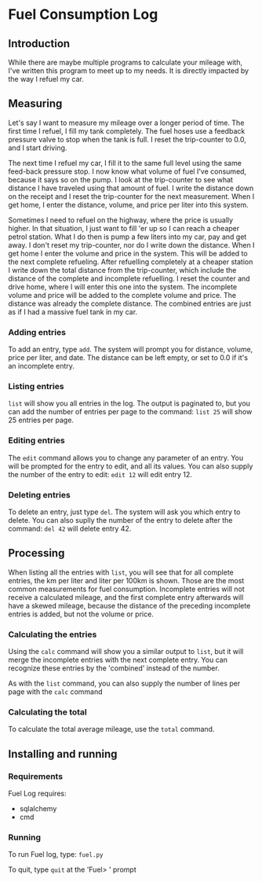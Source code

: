 # Fuel Consumption Log

## Introduction

While there are maybe multiple programs to calculate your mileage with, I've
written this program to meet up to my needs. It is directly impacted by the
way I refuel my car.

## Measuring

Let's say I want to measure my mileage over a longer period of time. The first
time I refuel, I fill my tank completely. The fuel hoses use a feedback
pressure valve to stop when the tank is full. I reset the trip-counter to 0.0,
and I start driving.

The next time I refuel my car, I fill it to the same full level using the same
feed-back pressure stop. I now know what volume of fuel I've consumed, because
it says so on the pump. I look at the trip-counter to see what distance I have
traveled using that amount of fuel. I write the distance down on the receipt
and I reset the trip-counter for the next measurement.
When I get home, I enter the distance, volume, and price per liter into this
system.

Sometimes I need to refuel on the highway, where the price is usually higher.
In that situation, I just want to fill 'er up so I can reach a cheaper petrol
station. What I do then is pump a few liters into my car, pay and get away. I
don't reset my trip-counter, nor do I write down the distance. When I get home
I enter the volume and price in the system. This will be added to the next
complete refueling.
After refuelling completely at a cheaper station I write down the total distance
from the trip-counter, which include the distance of the complete and incomplete
refuelling. I reset the counter and drive home, where I will enter this one
into the system. The incomplete volume and price will be added to the complete
volume and price. The distance was already the complete distance. The combined
entries are just as if I had a massive fuel tank in my car.

### Adding entries

To add an entry, type `add`. The system will prompt you for distance, volume,
price per liter, and date. The distance can be left empty, or set to 0.0 if
it's an incomplete entry.

### Listing entries

`list` will show you all entries in the log. The output is paginated to, but
you can add the number of entries per page to the command: `list 25` will show
25 entries per page.

### Editing entries

The `edit` command allows you to change any parameter of an entry. You will be
prompted for the entry to edit, and all its values. You can also supply the
number of the entry to edit: `edit 12` will edit entry 12.

### Deleting entries

To delete an entry, just type `del`. The system will ask you which entry to
delete. You can also suplly the number of the entry to delete after the
command: `del 42` will delete entry 42.


## Processing

When listing all the entries with `list`, you will see that for all complete
entries, the km per liter and liter per 100km is shown. Those are the most
common measurements for fuel consumption. Incomplete entries will not receive a
calculated mileage, and the first complete entry afterwards will have a skewed
mileage, because the distance of the preceding incomplete entries is added, but
not the volume or price.

### Calculating the entries

Using the `calc` command will show you a similar output to `list`, but it will
merge the incomplete entries with the next complete entry. You can recognize
these entries by the 'combined' instead of the number.

As with the `list` command, you can also supply the number of lines per page
with the `calc` command

### Calculating the total

To calculate the total average mileage, use the `total` command.

## Installing and running

### Requirements

Fuel Log requires:
* sqlalchemy
* cmd

### Running

To run Fuel log, type: `fuel.py`

To quit, type `quit` at the 'Fuel> ' prompt
